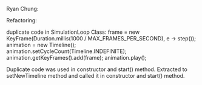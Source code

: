 Ryan Chung:

Refactoring:

duplicate code in SimulationLoop Class: 
		frame = new KeyFrame(Duration.millis(1000 / MAX_FRAMES_PER_SECOND), e -> step());
		animation = new Timeline();
		animation.setCycleCount(Timeline.INDEFINITE);
		animation.getKeyFrames().add(frame);
		animation.play();
		
Duplicate code was used in constructor and start() method. Extracted to setNewTimeline method and called it in constructor and start() method. 